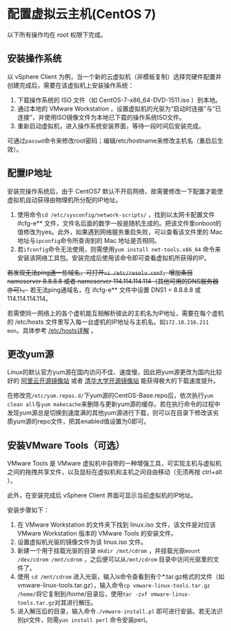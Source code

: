 # 配置虚拟云主机(CentOS 7)
以下所有操作均在 root 权限下完成。
## 安装操作系统
以 vSphere Client 为例，当一个新的云虚拟机（非模板复制）选择完硬件配置并创建完成后，需要在该虚拟机上安装操作系统：

 1. 下载操作系统的 ISO 文件（如 CentOS-7-x86_64-DVD-1511.iso ）到本地。
 2. 通过本地的 VMware Workstation ，设置虚拟机的光驱为“启动时连接”与“已连接”，并使用ISO镜像文件为本地已下载的操作系统ISO文件。
 3. 重新启动虚拟机，进入操作系统安装界面，等待一段时间后安装完成。

可通过`passwd`命令来修改root密码；编辑/etc/hostname来修改主机名（重启后生效）。
## 配置IP地址
安装完操作系统后，由于 CentOS7 默认不开启网络，故需要修改一下配置才能使虚拟机自动获得由物理机所分配的IP地址。

1. 使用命令`cd /etc/sysconfig/network-scripts/` ，找到以太网卡配置文件 ifcfg-e\*\* 文件，文件名后面的数字一般是随机生成的。把该文件里onboot的值修改为yes。此外，如果遇到网络服务重启失败，可以查看该文件里的 Mac 地址与`ipconfig`命令所查询到的 Mac 地址是否相同。
2. 若`ifconfig`命令无法使用，则需使用`yum install net-tools.x86_64` 命令来安装该网络工具包。安装完成后使用该命令即可查看虚拟机所获得的IP。

~~若发现无法ping通一些域名，可打开`vi /etc/resolv.conf`，增加条目 nameserver 8.8.8.8 或者 nameserver 114.114.114.114（其他可用的DNS服务器亦可）。~~ 若无法ping通域名，在 ifcfg-e\*\* 文件中设置 DNS1 = 8.8.8.8 或 114.114.114.114。

若需使同一网络上的各个虚机能互相解析彼此的主机名为IP地址，需要在每个虚机的 /etc/hosts 文件里写入每一台虚机的IP地址与主机名。如`172.18.216.211 mon`。具体参考 [/etc/hosts详解](http://os.51cto.com/art/200803/68170.htm) 。

## 更改yum源
Linux的默认官方yum源在国内访问不佳、速度慢，因此把yum源更改为国内比较好的 [阿里云开源镜像站](http://mirrors.aliyun.com/help/centos) 或者 [清华大学开源镜像站](https://mirrors.tuna.tsinghua.edu.cn/help/centos/) 能获得极大的下载速度提升。

在修改完`/etc/yum.repos.d/`下yum源的CentOS-Base.repo后，依次执行`yum clean all`与`yum makecache`来删除与更新yum源的缓存。若在执行命令的过程中发现yum源总是切换到速度满的其他yum源进行下载，则可以在目录下修改该劣质yum源的repo文件，把其enabled值设置为0即可。

## 安装VMware Tools（可选）
VMware Tools 是 VMware 虚拟机中自带的一种增强工具，可实现主机与虚拟机之间的拖拽共享文件，以及鼠标在虚拟机和主机之间自由移动（无须再按 ctrl+alt ）。

此外，在安装完成后 vSphere Client 界面可显示当前虚拟机的IP地址。

安装步骤如下：

1. 在 VMware Workstation 的文件夹下找到 linux.iso 文件，该文件是对应该 VMware Workstation 版本的 VMware Tools 的安装文件。
2. 设置虚拟机光驱的镜像文件为该 linux.iso 文件。
3. 新建一个用于挂载光驱的目录 `mkdir /mnt/cdrom` ，并挂载光驱`mount /dev/cdrom /mnt/cdrom` ，之后便可以从`/mnt/cdrom` 目录中访问光驱里的文件了。
4. 使用 `cd /mnt/cdrom` 进入光驱，输入ls命令查看到有个*.tar.gz格式的文件（如vmware-linux-tools.tar.gz），输入命令`cp vmware-linux-tools.tar.gz /home/`将它复制到/home/目录后，使用`tar -zxf vmware-linux-tools.tar.gz`对其进行解压。
5. 进入解压后的目录，输入命令`./vmware-install.pl` 即可进行安装。若无法识别pl文件，则需`yun install perl` 命令安装perl。


